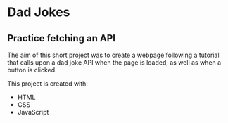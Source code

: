 # Dad Jokes
## Practice fetching an API

The aim of this short project was to create a webpage following a tutorial that calls upon a dad joke API when the page is loaded, as well as when a button is clicked.

This project is created with:
- HTML
- CSS
- JavaScript
